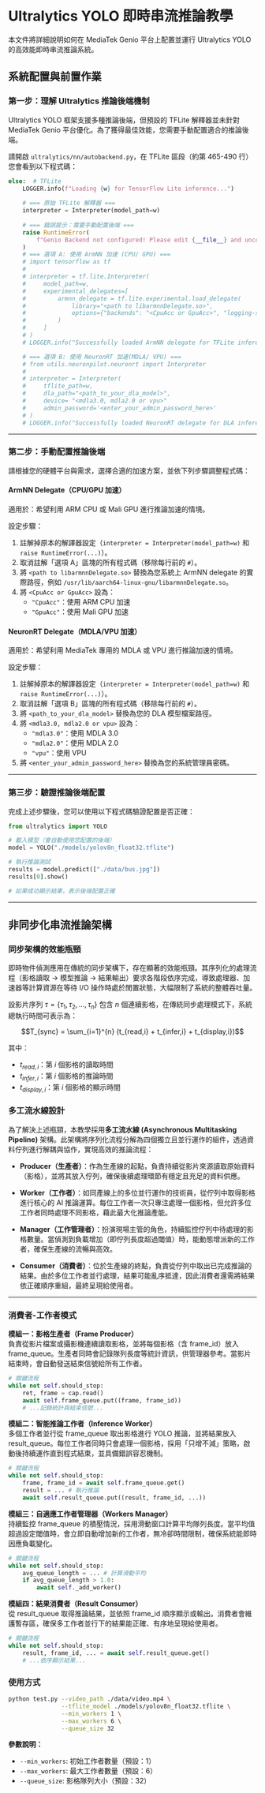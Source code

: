 
# Ultralytics YOLO 即時串流推論教學

本文件將詳細說明如何在 MediaTek Genio 平台上配置並運行 Ultralytics YOLO 的高效能即時串流推論系統。


## 系統配置與前置作業

### 第一步：理解 Ultralytics 推論後端機制

Ultralytics YOLO 框架支援多種推論後端，但預設的 TFLite 解釋器並未針對 MediaTek Genio 平台優化。為了獲得最佳效能，您需要手動配置適合的推論後端。

請開啟 `ultralytics/nn/autobackend.py`，在 TFLite 區段（約第 465-490 行）您會看到以下程式碼：

```python
else:  # TFLite
    LOGGER.info(f"Loading {w} for TensorFlow Lite inference...")
    
    # === 原始 TFLite 解釋器 ===
    interpreter = Interpreter(model_path=w)
    
    # === 錯誤提示：需要手動配置後端 ===
    raise RuntimeError(
        f"Genio Backend not configured! Please edit {__file__} and uncomment one of the backend options above. Please see the tutorial at docs/ultralytics_streaming_tutorial.md for detailed instructions."
    )
    # === 選項 A: 使用 ArmNN 加速 (CPU/ GPU) ===
    # import tensorflow as tf
    #
    # interpreter = tf.lite.Interpreter(
    #     model_path=w,
    #     experimental_delegates=[
    #         armnn_delegate = tf.lite.experimental.load_delegate(
    #             library="<path to libarmnnDelegate.so>",
    #             options={"backends": "<CpuAcc or GpuAcc>", "logging-severity": "fatal"}
    #         )
    #     ]
    # )
    # LOGGER.info("Successfully loaded ArmNN delegate for TFLite inference")

    # === 選項 B: 使用 NeuronRT 加速(MDLA/ VPU) ===
    # from utils.neuronpilot.neuronrt import Interpreter
    # 
    # interpreter = Interpreter(
    #     tflite_path=w, 
    #     dla_path="<path_to_your_dla_model>",       
    #     device= "<mdla3.0, mdla2.0 or vpu>"
    #     admin_password='<enter_your_admin_password_here>'
    # )
    # LOGGER.info("Successfully loaded NeuronRT delegate for DLA inference")
```

---

### 第二步：手動配置推論後端

請根據您的硬體平台與需求，選擇合適的加速方案，並依下列步驟調整程式碼：

#### ArmNN Delegate（CPU/GPU 加速）

適用於：希望利用 ARM CPU 或 Mali GPU 進行推論加速的情境。

設定步驟：
1. 註解掉原本的解譯器設定（`interpreter = Interpreter(model_path=w)` 和 `raise RuntimeError(...)`）。
2. 取消註解「選項 A」區塊的所有程式碼（移除每行前的 `#`）。
3. 將 `<path to libarmnnDelegate.so>` 替換為您系統上 ArmNN delegate 的實際路徑，例如 `/usr/lib/aarch64-linux-gnu/libarmnnDelegate.so`。
4. 將 `<CpuAcc or GpuAcc>` 設為：
   - `"CpuAcc"`：使用 ARM CPU 加速
   - `"GpuAcc"`：使用 Mali GPU 加速

#### NeuronRT Delegate（MDLA/VPU 加速）

適用於：希望利用 MediaTek 專用的 MDLA 或 VPU 進行推論加速的情境。

設定步驟：
1. 註解掉原本的解譯器設定（`interpreter = Interpreter(model_path=w)` 和 `raise RuntimeError(...)`）。
2. 取消註解「選項 B」區塊的所有程式碼（移除每行前的 `#`）。
3. 將 `<path_to_your_dla_model>` 替換為您的 DLA 模型檔案路徑。
4. 將 `<mdla3.0, mdla2.0 or vpu>` 設為：
   - `"mdla3.0"`：使用 MDLA 3.0
   - `"mdla2.0"`：使用 MDLA 2.0
   - `"vpu"`：使用 VPU
5. 將 `<enter_your_admin_password_here>` 替換為您的系統管理員密碼。

---

### 第三步：驗證推論後端配置

完成上述步驟後，您可以使用以下程式碼驗證配置是否正確：

```python
from ultralytics import YOLO

# 載入模型（會自動使用您配置的後端）
model = YOLO("./models/yolov8n_float32.tflite")

# 執行推論測試
results = model.predict(["./data/bus.jpg"])
results[0].show()

# 如果成功顯示結果，表示後端配置正確
```

---

## 非同步化串流推論架構

### 同步架構的效能瓶頸
即時物件偵測應用在傳統的同步架構下，存在顯著的效能瓶頸。其序列化的處理流程（影格讀取 → 模型推論 → 結果輸出）要求各階段依序完成，導致處理器、加速器等計算資源在等待 I/O 操作時處於閒置狀態，大幅限制了系統的整體吞吐量。

設影片序列 $\tau = \{\tau_1, \tau_2, ..., \tau_n\}$ 包含 $n$ 個連續影格，在傳統同步處理模式下，系統總執行時間可表示為：

$$T_{sync} = \sum_{i=1}^{n} (t_{read,i} + t_{infer,i} + t_{display,i})$$

其中：
- $t_{read,i}$：第 $i$ 個影格的讀取時間
- $t_{infer,i}$：第 $i$ 個影格的推論時間  
- $t_{display,i}$：第 $i$ 個影格的顯示時間


### 多工流水線設計

為了解決上述瓶頸，本教學採用**多工流水線 (Asynchronous Multitasking Pipeline)** 架構。此架構將序列化流程分解為四個獨立且並行運作的組件，透過資料佇列進行解耦與協作，實現高效的推論流程：

* **Producer（生產者）**：作為生產線的起點，負責持續從影片來源讀取原始資料（影格），並將其放入佇列，確保後續處理環節有穩定且充足的資料供應。

* **Worker（工作者）**：如同產線上的多位並行運作的技術員，從佇列中取得影格進行核心的 AI 推論運算。每位工作者一次只專注處理一個影格，但允許多位工作者同時處理不同影格，藉此最大化推論產能。

* **Manager（工作管理者）**：扮演現場主管的角色，持續監控佇列中待處理的影格數量。當偵測到負載增加（即佇列長度超過閾值）時，能動態增派新的工作者，確保生產線的流暢與高效。

* **Consumer（消費者）**：位於生產線的終點，負責從佇列中取出已完成推論的結果。由於多位工作者並行處理，結果可能亂序抵達，因此消費者還需將結果依正確順序重組，最終呈現給使用者。

---

### 消費者-工作者模式

**模組一：影格生產者（Frame Producer）**  
負責從影片檔案或攝影機連續讀取影格，並將每個影格（含 frame_id）放入 frame_queue。生產者同時會記錄隊列長度等統計資訊，供管理器參考。當影片結束時，會自動發送結束信號給所有工作者。

```python
# 關鍵流程
while not self.should_stop:
    ret, frame = cap.read()
    await self.frame_queue.put((frame, frame_id))
    # ...記錄統計與結束信號...
```



**模組二：智能推論工作者（Inference Worker）**  
多個工作者並行從 frame_queue 取出影格進行 YOLO 推論，並將結果放入 result_queue。每位工作者同時只會處理一個影格，採用「只增不減」策略，啟動後持續運作直到程式結束，並具備錯誤容忍機制。

```python
# 關鍵流程
while not self.should_stop:
    frame, frame_id = await self.frame_queue.get()
    result = ... # 執行推論
    await self.result_queue.put((result, frame_id, ...))
```

**模組三：自適應工作者管理器（Workers Manager）**  
持續監控 frame_queue 的積壓情況，採用滑動窗口計算平均隊列長度。當平均值超過設定閾值時，會立即自動增加新的工作者，無冷卻時間限制，確保系統能即時因應負載變化。

```python
# 關鍵流程
while not self.should_stop:
    avg_queue_length = ... # 計算滑動平均
    if avg_queue_length > 1.0:
        await self._add_worker()
```

**模組四：結果消費者（Result Consumer）**  
從 result_queue 取得推論結果，並依照 frame_id 順序顯示或輸出。消費者會維護暫存區，確保多工作者並行下的結果能正確、有序地呈現給使用者。

```python
# 關鍵流程
while not self.should_stop:
    result, frame_id, ... = await self.result_queue.get()
    # ...依序顯示結果...
```

### 使用方式

```bash
python test.py --video_path ./data/video.mp4 \
               --tflite_model ./models/yolov8n_float32.tflite \
               --min_workers 1 \
               --max_workers 6 \
               --queue_size 32
```

**參數說明：**
- `--min_workers`: 初始工作者數量（預設：1）
- `--max_workers`: 最大工作者數量（預設：6）
- `--queue_size`: 影格隊列大小（預設：32）